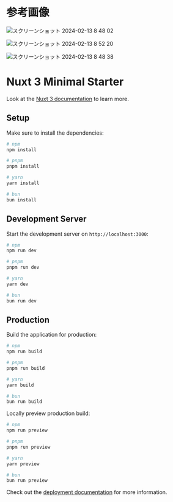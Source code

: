 # 参考画像

![スクリーンショット 2024-02-13 8 48 02](https://github.com/takumiuma/vue-menu/assets/136358705/cea95f52-59d1-4541-81aa-6f33ced36435)

![スクリーンショット 2024-02-13 8 52 20](https://github.com/takumiuma/vue-menu/assets/136358705/1d579562-d803-4aaf-abfe-6ac6aacb246a)

![スクリーンショット 2024-02-13 8 48 38](https://github.com/takumiuma/vue-menu/assets/136358705/de01ed6c-13b8-45e9-8bbf-4d6b5ef5a688)

# Nuxt 3 Minimal Starter

Look at the [Nuxt 3 documentation](https://nuxt.com/docs/getting-started/introduction) to learn more.

## Setup

Make sure to install the dependencies:

```bash
# npm
npm install

# pnpm
pnpm install

# yarn
yarn install

# bun
bun install
```

## Development Server

Start the development server on `http://localhost:3000`:

```bash
# npm
npm run dev

# pnpm
pnpm run dev

# yarn
yarn dev

# bun
bun run dev
```

## Production

Build the application for production:

```bash
# npm
npm run build

# pnpm
pnpm run build

# yarn
yarn build

# bun
bun run build
```

Locally preview production build:

```bash
# npm
npm run preview

# pnpm
pnpm run preview

# yarn
yarn preview

# bun
bun run preview
```

Check out the [deployment documentation](https://nuxt.com/docs/getting-started/deployment) for more information.
